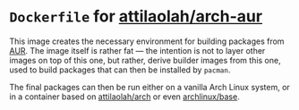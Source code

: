 # `Dockerfile` for [attilaolah/arch-aur]

This image creates the necessary environment for building packages from [AUR].
The image itself is rather fat — the intention is not to layer other images on
top of this one, but rather, derive builder images from this one, used to build
packages that can then be installed by `pacman`.

The final packages can then be run either on a vanilla Arch Linux system, or in
a container based on [attilaolah/arch] or even [archlinux/base].

[AUR]: https://aur.archlinux.org
[archlinux/base]: https://hub.docker.com/r/archlinux/base
[attilaolah/arch-aur]: https://hub.docker.com/r/attilaolah/arch-aur
[attilaolah/arch]: https://hub.docker.com/r/attilaolah/arch
